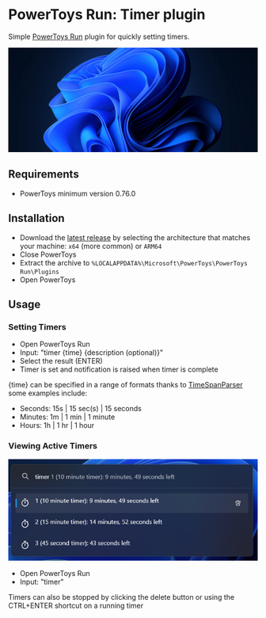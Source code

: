 # PowerToys Run: Timer plugin

Simple [PowerToys Run](https://learn.microsoft.com/windows/powertoys/run) plugin for quickly setting timers.

![Timer Demonstration](/images/Timer.gif)

## Requirements

- PowerToys minimum version 0.76.0

## Installation

- Download the [latest release](https://github.com/CoreyHayward/PowerToys-Run-Timer/releases/) by selecting the architecture that matches your machine: `x64` (more common) or `ARM64`
- Close PowerToys
- Extract the archive to `%LOCALAPPDATA%\Microsoft\PowerToys\PowerToys Run\Plugins`
- Open PowerToys

## Usage
### Setting Timers
- Open PowerToys Run
- Input: "timer {time} {description (optional)}"
- Select the result (ENTER)
- Timer is set and notification is raised when timer is complete

{time} can be specified in a range of formats thanks to [TimeSpanParser](https://github.com/pengowray/TimeSpanParser) some examples include:
- Seconds: 15s | 15 sec(s) | 15 seconds
- Minutes: 1m | 1 min | 1 minute
- Hours: 1h | 1 hr | 1 hour

### Viewing Active Timers
![See active timers](/images/ActiveTimers.png)
- Open PowerToys Run
- Input: "timer"

Timers can also be stopped by clicking the delete button or using the CTRL+ENTER shortcut on a running timer
